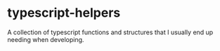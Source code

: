# typescript-helpers
A collection of typescript functions and structures that I usually end up needing when developing.
